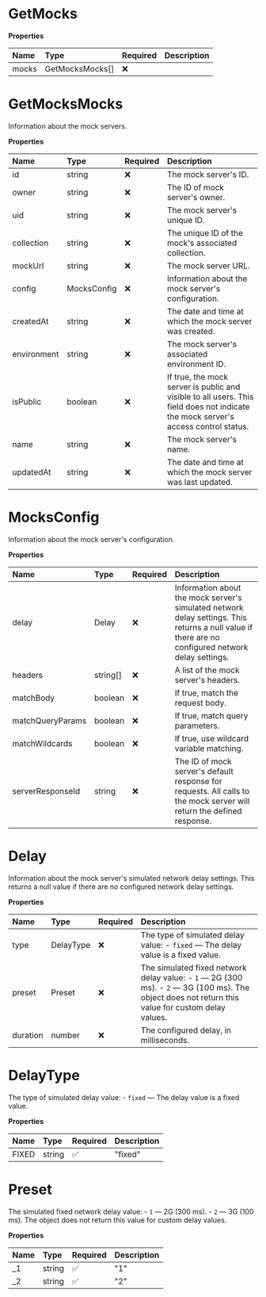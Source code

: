 # GetMocks

**Properties**

| Name  | Type            | Required | Description |
| :---- | :-------------- | :------- | :---------- |
| mocks | GetMocksMocks[] | ❌       |             |

# GetMocksMocks

Information about the mock servers.

**Properties**

| Name        | Type        | Required | Description                                                                                                                        |
| :---------- | :---------- | :------- | :--------------------------------------------------------------------------------------------------------------------------------- |
| id          | string      | ❌       | The mock server's ID.                                                                                                              |
| owner       | string      | ❌       | The ID of mock server's owner.                                                                                                     |
| uid         | string      | ❌       | The mock server's unique ID.                                                                                                       |
| collection  | string      | ❌       | The unique ID of the mock's associated collection.                                                                                 |
| mockUrl     | string      | ❌       | The mock server URL.                                                                                                               |
| config      | MocksConfig | ❌       | Information about the mock server's configuration.                                                                                 |
| createdAt   | string      | ❌       | The date and time at which the mock server was created.                                                                            |
| environment | string      | ❌       | The mock server's associated environment ID.                                                                                       |
| isPublic    | boolean     | ❌       | If true, the mock server is public and visible to all users. This field does not indicate the mock server's access control status. |
| name        | string      | ❌       | The mock server's name.                                                                                                            |
| updatedAt   | string      | ❌       | The date and time at which the mock server was last updated.                                                                       |

# MocksConfig

Information about the mock server's configuration.

**Properties**

| Name             | Type     | Required | Description                                                                                                                                        |
| :--------------- | :------- | :------- | :------------------------------------------------------------------------------------------------------------------------------------------------- |
| delay            | Delay    | ❌       | Information about the mock server's simulated network delay settings. This returns a null value if there are no configured network delay settings. |
| headers          | string[] | ❌       | A list of the mock server's headers.                                                                                                               |
| matchBody        | boolean  | ❌       | If true, match the request body.                                                                                                                   |
| matchQueryParams | boolean  | ❌       | If true, match query parameters.                                                                                                                   |
| matchWildcards   | boolean  | ❌       | If true, use wildcard variable matching.                                                                                                           |
| serverResponseId | string   | ❌       | The ID of mock server's default response for requests. All calls to the mock server will return the defined response.                              |

# Delay

Information about the mock server's simulated network delay settings. This returns a null value if there are no configured network delay settings.

**Properties**

| Name     | Type      | Required | Description                                                                                                                                       |
| :------- | :-------- | :------- | :------------------------------------------------------------------------------------------------------------------------------------------------ |
| type     | DelayType | ❌       | The type of simulated delay value: - `fixed` — The delay value is a fixed value.                                                                  |
| preset   | Preset    | ❌       | The simulated fixed network delay value: - `1` — 2G (300 ms). - `2` — 3G (100 ms). The object does not return this value for custom delay values. |
| duration | number    | ❌       | The configured delay, in milliseconds.                                                                                                            |

# DelayType

The type of simulated delay value: - `fixed` — The delay value is a fixed value.

**Properties**

| Name  | Type   | Required | Description |
| :---- | :----- | :------- | :---------- |
| FIXED | string | ✅       | "fixed"     |

# Preset

The simulated fixed network delay value: - `1` — 2G (300 ms). - `2` — 3G (100 ms). The object does not return this value for custom delay values.

**Properties**

| Name | Type   | Required | Description |
| :--- | :----- | :------- | :---------- |
| \_1  | string | ✅       | "1"         |
| \_2  | string | ✅       | "2"         |

<!-- This file was generated by liblab | https://liblab.com/ -->
